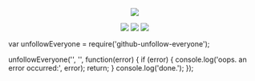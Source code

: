 <p align="center">
<img src=https://gifcity.carrd.co/assets/images/gallery132/cf0b0dff.gif?v=7421cb56 > 

<p align="center"> <img src=https://gifcity.carrd.co/assets/images/gallery14/94d8a931.gif?v=d32b0bb8 > <img src=https://gifcity.carrd.co/assets/images/gallery14/f5d4f615.gif?v=7421cb56 >
<img src=https://gifcity.carrd.co/assets/images/gallery14/a2ab3737.gif?v=7421cb56 >

var unfollowEveryone = require('github-unfollow-everyone');

unfollowEveryone('<ukestiel>', '<Sema2511>', function(error) {
  if (error) {
    console.log('oops. an error occurred:', error);
    return;
  }
  console.log('done.');
});
